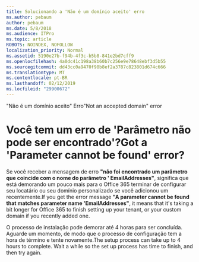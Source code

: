 ```yaml
---
title: Solucionando a 'Não é um domínio aceito' erro
ms.author: pebaum
author: pebaum
ms.date: 5/8/2018
ms.audience: ITPro
ms.topic: article
ROBOTS: NOINDEX, NOFOLLOW
localization_priority: Normal
ms.assetid: 5190e27b-f94b-4f3c-b5b8-841e2bd7cff9
ms.openlocfilehash: 4a0dc41c198a38b60b7c256e9e78648ebf3d5b55
ms.sourcegitcommit: dd43cc0a9470f98b8ef2a3787c823801d674c666
ms.translationtype: MT
ms.contentlocale: pt-BR
ms.lasthandoff: 02/12/2019
ms.locfileid: "29900672"
---
```

<span data-ttu-id="0ed45-102">"Não é um domínio aceito" Erro</span><span class="sxs-lookup"><span data-stu-id="0ed45-102">"Not an accepted domain" error</span></span>

# <a name="got-a-parameter-cannot-be-found-error"></a><span data-ttu-id="0ed45-103">Você tem um erro de 'Parâmetro não pode ser encontrado'?</span><span class="sxs-lookup"><span data-stu-id="0ed45-103">Got a 'Parameter cannot be found' error?</span></span>

<span data-ttu-id="0ed45-104">Se você receber a mensagem de erro **"não foi encontrado um parâmetro que coincide com o nome do parâmetro ' EmailAddresses"**, significa que está demorando um pouco mais para o Office 365 terminar de configurar seu locatário ou seu domínio personalizado se você adicionou um recentemente.</span><span class="sxs-lookup"><span data-stu-id="0ed45-104">If you get the error message **"A parameter cannot be found that matches parameter name 'EmailAddresses"**, it means that it's taking a bit longer for Office 365 to finish setting up your tenant, or your custom domain if you recently added one.</span></span> 
  
<span data-ttu-id="0ed45-p101">O processo de instalação pode demorar até 4 horas para ser concluída. Aguarde um momento, de modo que o processo de configuração tem a hora de término e tente novamente.</span><span class="sxs-lookup"><span data-stu-id="0ed45-p101">The setup process can take up to 4 hours to complete. Wait a while so the set up process has time to finish, and then try again.</span></span>
  

